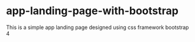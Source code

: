 # app-landing-page-with-bootstrap
 This is a simple app landing page designed using css framework bootstrap 4
